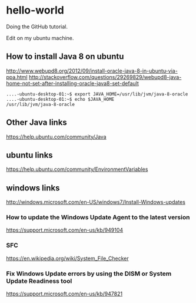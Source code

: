 # hello-world

Doing the GitHub tutorial.

Edit on my ubuntu machine.

## How to install Java 8 on ubuntu
http://www.webupd8.org/2012/09/install-oracle-java-8-in-ubuntu-via-ppa.html
http://stackoverflow.com/questions/29269829/webupd8-java-home-not-set-after-installing-oracle-java8-set-default

    ....-ubuntu-desktop-01:~$ export JAVA_HOME=/usr/lib/jvm/java-8-oracle
    ....-ubuntu-desktop-01:~$ echo $JAVA_HOME
    /usr/lib/jvm/java-8-oracle

## Other Java links
https://help.ubuntu.com/community/Java

## ubuntu links
https://help.ubuntu.com/community/EnvironmentVariables

## windows links
http://windows.microsoft.com/en-US/windows7/Install-Windows-updates

### How to update the Windows Update Agent to the latest version
https://support.microsoft.com/en-us/kb/949104

### SFC
https://en.wikipedia.org/wiki/System_File_Checker

### Fix Windows Update errors by using the DISM or System Update Readiness tool
https://support.microsoft.com/en-us/kb/947821
